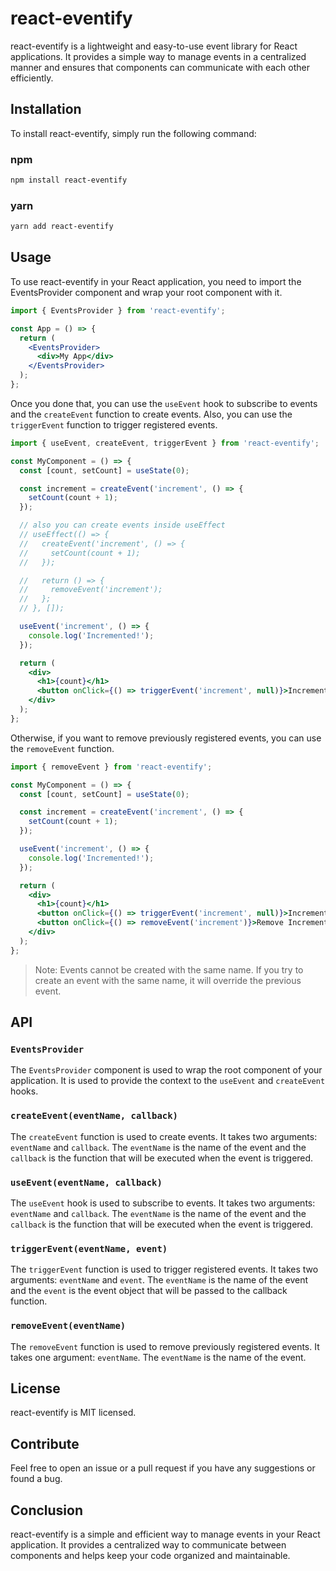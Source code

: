 # react-eventify

react-eventify is a lightweight and easy-to-use event library for React applications. It provides a simple way to manage events in a centralized manner and ensures that components can communicate with each other efficiently.

## Installation

To install react-eventify, simply run the following command:

### npm

```bash
npm install react-eventify
```

### yarn

```bash
yarn add react-eventify
```

## Usage

To use react-eventify in your React application, you need to import the EventsProvider component and wrap your root component with it.

```jsx
import { EventsProvider } from 'react-eventify';

const App = () => {
  return (
    <EventsProvider>
      <div>My App</div>
    </EventsProvider>
  );
};
```

Once you done that, you can use the `useEvent` hook to subscribe to events and the `createEvent` function to create events. Also, you can use the `triggerEvent` function to trigger registered events.

```jsx
import { useEvent, createEvent, triggerEvent } from 'react-eventify';

const MyComponent = () => {
  const [count, setCount] = useState(0);

  const increment = createEvent('increment', () => {
    setCount(count + 1);
  });

  // also you can create events inside useEffect
  // useEffect(() => {
  //   createEvent('increment', () => {
  //     setCount(count + 1);
  //   });

  //   return () => {
  //     removeEvent('increment');
  //   };
  // }, []);

  useEvent('increment', () => {
    console.log('Incremented!');
  });

  return (
    <div>
      <h1>{count}</h1>
      <button onClick={() => triggerEvent('increment', null)}>Increment</button>
    </div>
  );
};
```

Otherwise, if you want to remove previously registered events, you can use the `removeEvent` function.

```jsx
import { removeEvent } from 'react-eventify';

const MyComponent = () => {
  const [count, setCount] = useState(0);

  const increment = createEvent('increment', () => {
    setCount(count + 1);
  });

  useEvent('increment', () => {
    console.log('Incremented!');
  });

  return (
    <div>
      <h1>{count}</h1>
      <button onClick={() => triggerEvent('increment', null)}>Increment</button>
      <button onClick={() => removeEvent('increment')}>Remove Increment</button>
    </div>
  );
};
```

> Note: Events cannot be created with the same name. If you try to create an event with the same name, it will override the previous event.

## API

### `EventsProvider`

The `EventsProvider` component is used to wrap the root component of your application. It is used to provide the context to the `useEvent` and `createEvent` hooks.

### `createEvent(eventName, callback)`

The `createEvent` function is used to create events. It takes two arguments: `eventName` and `callback`. The `eventName` is the name of the event and the `callback` is the function that will be executed when the event is triggered.

### `useEvent(eventName, callback)`

The `useEvent` hook is used to subscribe to events. It takes two arguments: `eventName` and `callback`. The `eventName` is the name of the event and the `callback` is the function that will be executed when the event is triggered.

### `triggerEvent(eventName, event)`

The `triggerEvent` function is used to trigger registered events. It takes two arguments: `eventName` and `event`. The `eventName` is the name of the event and the `event` is the event object that will be passed to the callback function.

### `removeEvent(eventName)`

The `removeEvent` function is used to remove previously registered events. It takes one argument: `eventName`. The `eventName` is the name of the event.

## License

react-eventify is MIT licensed.

## Contribute

Feel free to open an issue or a pull request if you have any suggestions or found a bug.

## Conclusion

react-eventify is a simple and efficient way to manage events in your React application. It provides a centralized way to communicate between components and helps keep your code organized and maintainable.
